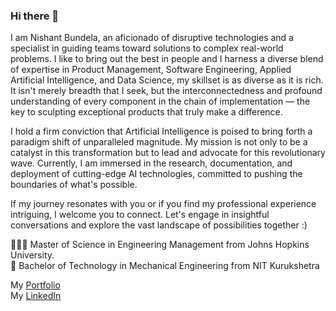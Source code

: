 ### Hi there 👋

I am Nishant Bundela, an aficionado of disruptive technologies and a specialist in guiding teams toward solutions to complex real-world problems. I like to bring out the best in people and I harness a diverse blend of expertise in Product Management, Software Engineering, Applied Artificial Intelligence, and Data Science, my skillset is as diverse as it is rich. It isn't merely breadth that I seek, but the interconnectedness and profound understanding of every component in the chain of implementation — the key to sculpting exceptional products that truly make a difference.

I hold a firm conviction that Artificial Intelligence is poised to bring forth a paradigm shift of unparalleled magnitude. My mission is not only to be a catalyst in this transformation but to lead and advocate for this revolutionary wave. Currently, I am immersed in the research, documentation, and deployment of cutting-edge AI technologies, committed to pushing the boundaries of what's possible.

If my journey resonates with you or if you find my professional experience intriguing, I welcome you to connect. Let's engage in insightful conversations and explore the vast landscape of possibilities together :) 

👨🏻‍🎓 Master of Science in Engineering Management from Johns Hopkins University.  
🏫 Bachelor of Technology in Mechanical Engineering from NIT Kurukshetra  

My [Portfolio](https://www.nishantbundela.me/)  
My [LinkedIn](https://www.linkedin.com/in/nishantbundela/)


<!--
**nishantbundela/nishantbundela** is a ✨ _special_ ✨ repository because its `README.md` (this file) appears on your GitHub profile.

Here are some ideas to get you started:

-  I’m currently working on ...
- 🌱 I’m currently learning ...
- 👯 I’m looking to collaborate on ...
- 🤔 I’m looking for help with ...
- 💬 Ask me about ...
- 📫 How to reach me: ...
- 😄 Pronouns: ...
- ⚡ Fun fact: ...
-->
